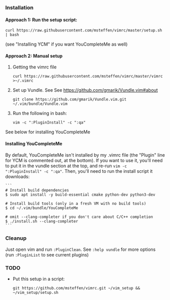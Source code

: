 ### Installation

#### Approach 1: Run the setup script:

```
curl https://raw.githubusercontent.com/msteffen/vimrc/master/setup.sh | bash
```

(see "Installing YCM" if you want YouCompleteMe as well)

#### Approach 2: Manual setup

1. Getting the vimrc file

    ```
    curl https://raw.githubusercontent.com/msteffen/vimrc/master/vimrc >~/.vimrc
    ```

1. Set up Vundle. See See <https://github.com/gmarik/Vundle.vim#about>

    ```
    git clone https://github.com/gmarik/Vundle.vim.git ~/.vim/bundle/Vundle.vim
    ```

1. Run the following in bash:

    ```
    vim -c ":PluginInstall" -c ":qa"
    ```

See below for installing YouCompleteMe

#### Installing YouCompleteMe

By default, YouCompleteMe isn't installed by my .vimrc file (the "Plugin" line for YCM is commented out, at the bottom). If you want to use it, you'll need to put it in the vundle section at the top, and re-run `vim -c ":PluginInstall" -c ":qa"`. Then, you'll need to run the install script it downloads:

    ```
    # Install build dependencies
    $ sudo apt install -y build-essential cmake python-dev python3-dev
    
    # Install build tools (only in a fresh VM with no build tools)
    $ cd ~/.vim/bundle/YouCompleteMe

    # omit --clang-completer if you don't care about C/C++ completion
    $ ./install.sh --clang-completer
    ```

### Cleanup
Just open vim and run `:PluginClean`. See `:help vundle` for more options (run `:PluginList` to see current plugins)

### TODO
* Put this setup in a script:

    ```
    git https://github.com/msteffen/vimrc.git ~/vim_setup && ~/vim_setup/setup.sh
    ```
